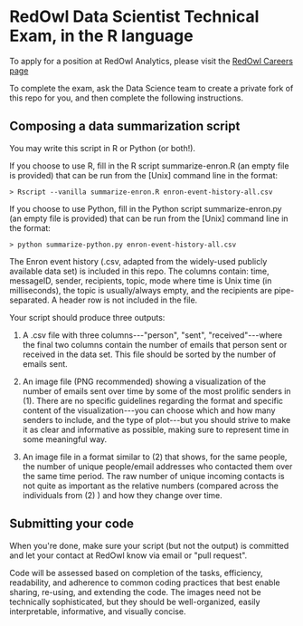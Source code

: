 RedOwl Data Scientist Technical Exam, in the R language
=======================================================

To apply for a position at RedOwl Analytics, please visit
the [RedOwl Careers page](http://redowlanalytics.com/careers/)

To complete the exam, ask the Data Science team to create a private
fork of this repo for you, and then complete the following
instructions.

Composing a data summarization script
--------------------

You may write this script in R or Python (or both!).

If you choose to use R, fill in the R script summarize-enron.R (an
empty file is provided) that can be run from the [Unix] command line
in the format:

```
> Rscript --vanilla summarize-enron.R enron-event-history-all.csv
```

If you choose to use Python, fill in the Python script
summarize-enron.py (an empty file is provided) that can be run from
the [Unix] command line in the format:

```
> python summarize-python.py enron-event-history-all.csv
```

The Enron event history (.csv, adapted from the widely-used publicly
available data set) is included in this repo. The columns contain:
time, messageID, sender, recipients, topic, mode where time is Unix
time (in milliseconds), the topic is usually/always empty, and the
recipients are pipe-separated. A header row is not included in the
file.

Your script should produce three outputs:

1. A .csv file with three columns---"person", "sent",
"received"---where the final two columns contain the number of emails
that person sent or received in the data set. This file should be
sorted by the number of emails sent.

2. An image file (PNG recommended) showing a visualization of
the number of emails sent over time by some of the most prolific
senders in (1). There are no specific guidelines regarding the format
and specific content of the visualization---you can choose which and
how many senders to include, and the type of plot---but you should
strive to make it as clear and informative as possible, making sure to
represent time in some meaningful way.

3. An image file in a format similar to (2) that shows, for the same
people, the number of unique people/email addresses who contacted them
over the same time period. The raw number of unique incoming contacts
is not quite as important as the relative numbers (compared across the
individuals from (2) ) and how they change over time.


Submitting your code
--------------------

When you're done, make sure your script (but not the output) is
committed and let your contact at RedOwl know via email or "pull
request".

Code will be assessed based on completion of the tasks, efficiency,
readability, and adherence to common coding practices that best enable
sharing, re-using, and extending the code. The images need not be
technically sophisticated, but they should be well-organized, easily
interpretable, informative, and visually concise.
